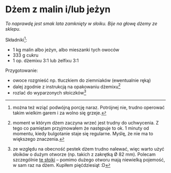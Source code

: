 Dżem z malin i/lub jeżyn
========================

_To naprawdę jest smak lata zamknięty w słoiku. Bije na głowę dżemy ze sklepu._

Składniki[^1]:
- 1 kg malin albo jeżyn, albo mieszanki tych owoców
- 333 g cukru
- 1 op. dżemixu 3:1 lub żelfixu 3:1

Przygotowanie:
- owoce rozgnieść np. tłuczkiem do ziemniaków (ewentualnie ręką)
- dalej zgodnie z instrukcją na opakowaniu dżemixu[^2]
- rozlać do wyparzonych słoiczków[^3]

<!-- uwagi -->

[^1]: można też wziąć podwójną porcję naraz. Potrójnej nie, trudno operować
  takim wielkim garem i za wolno się grzeje.

[^2]: moment w którym dżem zaczyna wrzeć jest trudny do uchwycenia. Z tego co
  pamiętam przyjmowałem że następuje to ok. 1 minuty od momentu, kiedy
  bulgotanie staje się regularne. Myślę, że nie ma to większego znaczenia.

[^3]: ze względu na obecność pestek dżem trudno nalewać, więc warto użyć
  słoików o dużym otworze (np. takich z zakrętką Ø 82 mm). Polecam szczególnie
  [te słoiki](https://www.olx.pl/d/oferta/sloik-235ml-sloiki-235ml-sloik-235-ml-sloiki-235-ml-fi82-miod-wyroby-CID628-IDyzL2m.html#d3fca3584b)
  – pomimo dużego otworu mają niewielką pojemość, w sam raz na dżem. Kupiłem
  pięćdziesiąt :D
